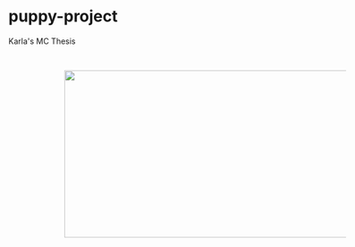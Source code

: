# puppy-project
Karla's MC Thesis



<img src="notebooks/p0.gif" width="900" height="300" style="vertical-align:middle;margin:30px 100px"/>
